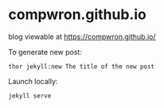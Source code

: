 # compwron.github.io
blog viewable at https://compwron.github.io/

To generate new post:
```
thor jekyll:new The title of the new post
```

Launch locally:
```
jekyll serve
```

